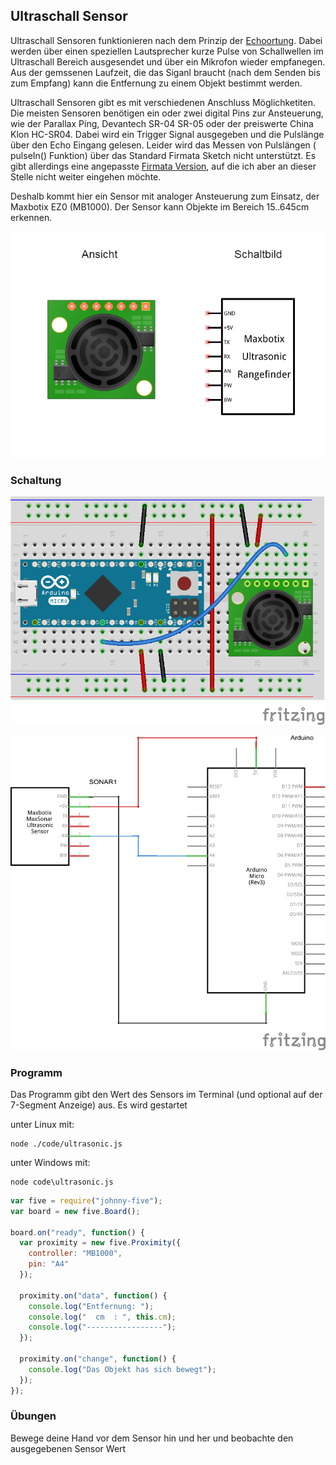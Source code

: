 ## Ultraschall Sensor

Ultraschall Sensoren funktionieren nach dem Prinzip der [Echoortung](https://de.wikipedia.org/wiki/Echoortung). Dabei werden über einen speziellen Lautsprecher kurze Pulse von Schallwellen im Ultraschall Bereich ausgesendet und über ein Mikrofon wieder empfanegen. Aus der gemssenen Laufzeit, die das Siganl braucht (nach dem Senden bis zum Empfang) kann die Entfernung zu einem Objekt bestimmt werden.  

Ultraschall Sensoren gibt es mit verschiedenen Anschluss Möglichketiten. Die meisten Sensoren benötigen ein oder zwei digital Pins zur Ansteuerung, wie der Parallax Ping, Devantech SR-04 SR-05 oder der preiswerte China Klon HC-SR04. Dabei wird ein Trigger Signal ausgegeben und die Pulslänge über den Echo Eingang gelesen. Leider wird  das Messen von Pulslängen ( pulseIn() Funktion) über das Standard Firmata Sketch nicht unterstützt. Es gibt allerdings eine angepasste [Firmata Version](http://johnny-five.io/api/proximity/#pingfirmata), auf die ich aber an dieser Stelle nicht weiter eingehen möchte.

Deshalb kommt hier ein Sensor mit analoger Ansteuerung zum Einsatz, der Maxbotix EZ0 (MB1000). Der Sensor kann Objekte im Bereich 15..645cm erkennen.

![Ultraschall-Sensor](../../images/parts/ultraschall.png "Ultraschall-Sensor")

### Schaltung

![Verdrahtung](../../images/circ/ultraschall-sensor_Steckplatine.png "Verdrahtung")

![Schaltplan](../../images/circ/ultraschall-sensor_Schaltplan.png "Schaltplan")

### Programm

Das Programm gibt den Wert des Sensors im Terminal (und optional auf der 7-Segment Anzeige) aus. Es wird gestartet

unter Linux mit: 

```
node ./code/ultrasonic.js
```

unter Windows mit:

```
node code\ultrasonic.js
```
```javascript
var five = require("johnny-five");
var board = new five.Board();

board.on("ready", function() {
  var proximity = new five.Proximity({
    controller: "MB1000",
    pin: "A4"
  });

  proximity.on("data", function() {
    console.log("Entfernung: ");
    console.log("  cm  : ", this.cm);
    console.log("-----------------");
  });

  proximity.on("change", function() {
    console.log("Das Objekt has sich bewegt");
  });
});
```

### Übungen

Bewege deine Hand vor dem Sensor hin und her und beobachte den ausgegebenen Sensor Wert
